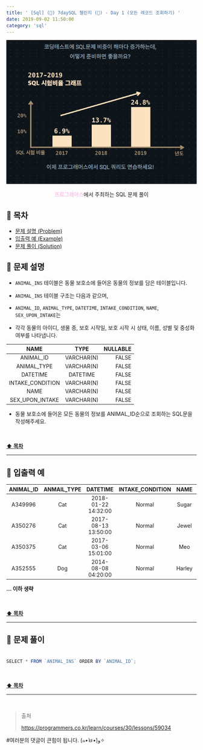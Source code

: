 ```yaml
---
title: ' [Sql] (👀) 7daySQL 챌린지 (👀) - Day 1 (모든 레코드 조회하기) '
date: 2019-09-02 11:50:00
category: 'sql'
---
```


![](../../../assets/sql/challenge/sql.challenge.logo.png)

<center><strong style="color:#fbc2eb">프로그래머스</strong>에서 주최하는 SQL 문제 풀이</center>

## **💎 목차**
  * [문제 설명 (Problem)](#-문제-설명)
  * [입출력 예 (Example)](#-입출력-예)
  * [문제 풀이 (Solution)](#-문제-풀이)

## **📕 문제 설명**

- `ANIMAL_INS` 테이블은 동물 보호소에 들어온 동물의 정보를 담은 테이블입니다.

- `ANIMAL_INS` 테이블 구조는 다음과 같으며,

- `ANIMAL_ID`, `ANIMAL_TYPE`, `DATETIME`, `INTAKE_CONDITION`, `NAME`, `SEX_UPON_INTAKE`는

- 각각 동물의 아이디, 생물 종, 보호 시작일, 보호 시작 시 상태, 이름, 성별 및 중성화 여부를 나타냅니다.

|        NAME        |    TYPE    | NULLABLE |
|:------------------:|:----------:|---------:|
| ANIMAL_ID          | VARCHAR(N) | FALSE    |
| ANIMAL_TYPE        | VARCHAR(N) | FALSE    |
| DATETIME           |  DATETIME  | FALSE    |
| INTAKE_CONDITION   | VARCHAR(N) | FALSE    |
| NAME               | VARCHAR(N) | FALSE    |
| SEX\_UPON\_INTAKE  | VARCHAR(N) | FALSE    |

- 동물 보호소에 들어온 모든 동물의 정보를 ANIMAL_ID순으로 조회하는 SQL문을 작성해주세요.

<br />

**[⬆ 목차](#-목차)**

---

## **📙 입출력 예**

| ANIMAL_ID | ANMAIL_TYPE |      DATETIME       | INTAKE_CONDITION |  NAME  | SEX\_UPON\_INTAKE |
|:---------:|:-----------:|:-------------------:|:----------------:|:------:|:-----------------:|
| A349996   | Cat         | 2018-01-22 14:32:00 | Normal           | Sugar  | Neutered Male     |
| A350276   | Cat         | 2017-08-13 13:50:00 | Normal           | Jewel  | Spayed Female     |
| A350375   | Cat         | 2017-03-06 15:01:00 | Normal           | Meo    | Neutered Male     |
| A352555   | Dog         | 2014-08-08 04:20:00 | Normal           | Harley | Spayed Female     |

__... 이하 생략__

<br />

**[⬆ 목차](#-목차)**

---

## **📘 문제 풀이**

```js

SELECT * FROM `ANIMAL_INS` ORDER BY `ANIMAL_ID`;

```

<br />

**[⬆ 목차](#-목차)**

---

<br />

> 출처
>
> <a href="https://programmers.co.kr/learn/courses/30/lessons/59034" target="_blank">https://programmers.co.kr/learn/courses/30/lessons/59034</a>

#여러분의 댓글이 큰힘이 됩니다. (๑•̀ㅂ•́)و✧
